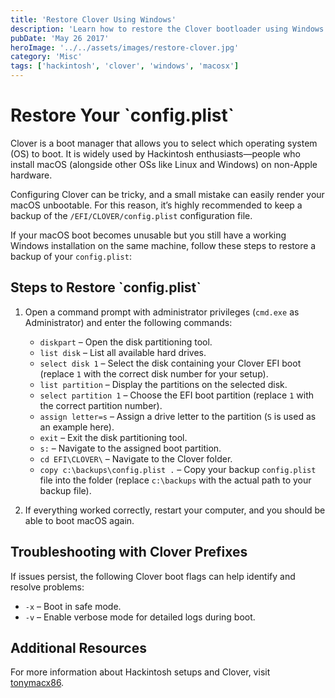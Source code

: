 ```yaml
---
title: 'Restore Clover Using Windows'
description: 'Learn how to restore the Clover bootloader using Windows. A guide for Hackintosh users.'
pubDate: 'May 26 2017'
heroImage: '../../assets/images/restore-clover.jpg'
category: 'Misc'
tags: ['hackintosh', 'clover', 'windows', 'macosx']
---
```


# Restore Your \`config.plist\`

Clover is a boot manager that allows you to select which operating system (OS) to boot. It is widely used by Hackintosh enthusiasts—people who install macOS (alongside other OSs like Linux and Windows) on non-Apple hardware.

Configuring Clover can be tricky, and a small mistake can easily render your macOS unbootable. For this reason, it’s highly recommended to keep a backup of the `/EFI/CLOVER/config.plist` configuration file.

If your macOS boot becomes unusable but you still have a working Windows installation on the same machine, follow these steps to restore a backup of your `config.plist`:

## Steps to Restore \`config.plist\`

1. Open a command prompt with administrator privileges (`cmd.exe` as Administrator) and enter the following commands:

   - `diskpart` – Open the disk partitioning tool.
   - `list disk` – List all available hard drives.
   - `select disk 1` – Select the disk containing your Clover EFI boot (replace `1` with the correct disk number for your setup).
   - `list partition` – Display the partitions on the selected disk.
   - `select partition 1` – Choose the EFI boot partition (replace `1` with the correct partition number).
   - `assign letter=s` – Assign a drive letter to the partition (`S` is used as an example here).
   - `exit` – Exit the disk partitioning tool.
   - `s:` – Navigate to the assigned boot partition.
   - `cd EFI\CLOVER\` – Navigate to the Clover folder.
   - `copy c:\backups\config.plist .` – Copy your backup `config.plist` file into the folder (replace `c:\backups` with the actual path to your backup file).

2. If everything worked correctly, restart your computer, and you should be able to boot macOS again.

## Troubleshooting with Clover Prefixes

If issues persist, the following Clover boot flags can help identify and resolve problems:

- `-x` – Boot in safe mode.
- `-v` – Enable verbose mode for detailed logs during boot.

## Additional Resources

For more information about Hackintosh setups and Clover, visit [tonymacx86](https://www.tonymacx86.com/).
